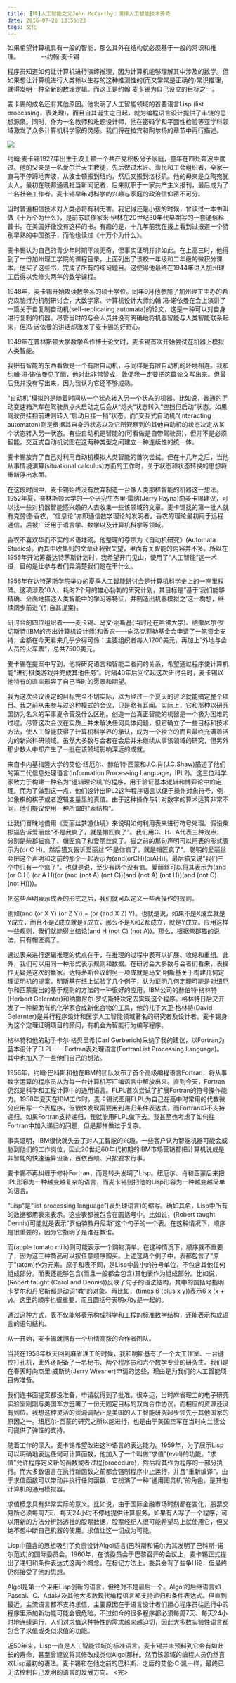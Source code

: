 ```yaml
---
title: [转]人工智能之父John McCarthy：演绎人工智能技术传奇
date: 2016-07-26 13:55:23
tags: 文化
---
```

如果希望计算机具有一般的智能，那么其外在结构就必须基于一般的常识和推理。　　　　--约翰·麦卡锡
<!-- more -->

程序员知道如何让计算机进行演绎推理，因为计算机能够理解其中涉及的数学。但如果想让计算机进行人类赖以生存的这种推测性的(而又常常是正确的)常识推理，就得发明一种全新的数理逻辑。而这正是约翰·麦卡锡为自己设立的目标之一。

麦卡锡的成名还有其他原因。他发明了人工智能领域的首要语言Lisp (list processing，表处理)，而且自其诞生之日起，就为编程语言设计提供了丰饶的思想源泉。同时，作为一名教师和难题设计师，他在密码学和平面性检验等亚学科领域激发了众多计算机科学家的灵感。我们将在拉宾和陶尔扬的章节中再行描述。

![](http://static.webhek.com/techug-res/uploads/2016/05/48-John-McCarthy-AP-560x420.jpg)

约翰·麦卡锡1927年出生于波士顿一个共产党积极分子家庭，童年在四处奔波中度过。他的父亲是一名爱尔兰天主教徒，先后做过木匠、渔民和工会组织者，全家一直马不停蹄地奔波，从波士顿搬到纽约，然后又搬到洛杉矶。他的母亲是立陶宛犹太人，最初在联邦通讯社当新闻记者，后来就职于一家共产主义报刊，最后成为了一名社会工作者。麦卡锡早年对科学的兴趣与家庭的政治信仰密不可分。

当时普遍相信技术对人类必将有利无害。我记得还是小孩的时候，曾读过一本书叫做《十万个为什么》，是前苏联作家米·伊林在20世纪30年代早期写的一套通俗科普书。在美国好像没有这样的书。有趣的是，十几年前我在报上看到过报道一个特别早熟的中国孩子，而他也读过《十万个为什么》。

麦卡锡认为自己的青少年时期平淡无奇，但事实证明并非如此。在上高三时，他得到了一份加州理工学院的课程目录，上面列出了该校一年级和二年级的微积分课本。他买了这些书，完成了所有的练习题目。这使得他最终在1944年进入加州理工后得以免修头两年的数学课程。

1948年，麦卡锡开始攻读数学系的硕士学位。同年9月他参加了加州理工主办的希克森脑行为机制研讨会，大数学家、计算机设计大师约翰·冯·诺依曼在会上演讲了一篇关于自复制自动机(self-replicating automata)的论文，这是一种可以对自身进行复制的机器。尽管当时的与会人员并没有明确地将机器智能与人类智能联系起来，但冯·诺依曼的讲话却激发了麦卡锡的好奇心。

1949年在普林斯顿大学数学系作博士论文时，麦卡锡首次开始尝试在机器上模拟人类智能。

我把有智能的东西看做是一个有限自动机，与同样是有限自动机的环境相连。我和约翰·冯·诺依曼见了面，他对此非常赞成，敦促我一定要把这篇论文写出来。但最后我并没有写出来，因为我认为它还不够成熟。

“自动机”模拟的是随着时间从一个状态转入另一个状态的机器。比如说，普通的手动变速箱汽车在驾驶员点火启动之后会从“熄火”状态转入“空挡但启动”状态。如果驾驶员挂挡前进则转入“启动且挂一挡”状态。而“交互式自动机”(interacting automaton)则是根据其自身的状态以及它所观察到的其他自动机的状态决定从某个状态转入另一状态。有些自动机是智能的(可看做是自带驾驶员)，但并不是必须智能。交互式自动机试图在这两种类型之间建立一种连续性的统一体。

麦卡锡放弃了自己对利用自动机模拟人类智能的首次尝试。但在十几年之后，当他从事情境演算(situational calculus)方面的工作时，关于状态和状态转换的思想将重新浮出水面。

在这段时间中，麦卡锡始终没有放弃制造一台像人类那样智能的机器这一想法。1952年夏，普林斯顿大学的一个研究生杰里·雷纳(Jerry Rayna)向麦卡锡建议，可以找一些对机器智能感兴趣的人去收集一些该领域的文章。麦卡锡找的第一批人就有克劳德·香农，“信息论”亦即通信数学理论的发明者。香农的理论最初用于远程通信，后被广泛用于语言学、数学以及计算机科学等领域。

香农不喜欢华而不实的术语堆砌。他整理的卷宗为《自动机研究》(Automata Studies)。而其中收集到的文章让我很失望，里面有关智能的内容并不多。所以在1955年开始筹备达特茅斯计划时，我希望开门见山，使用了“人工智能”这一术语，目的是让参与者们弄清楚我们是在干什么。

1956年在达特茅斯学院举办的夏季人工智能研讨会是计算机科学史上的一座里程碑。这项涉及10人、耗时2个月的雄心勃勃的研究计划，其目标是“基于‘我们能够精确、全面地描述人类智能中的学习等特征，并制造出机器模拟之’这一构想，继续阔步前进”(引自其提案)。

研讨会的四位组织者——麦卡锡、马文·明斯基(当时还在哈佛大学)、纳撒尼尔·罗切斯特(IBM的杰出计算机设计师)和香农——向洛克菲勒基金会申请了一笔资金支持，金额在今天看来几乎少得可怜：主要组织者每人1200美元，再加上“外地与会人员的火车票”，总共7500美元。

麦卡锡在提案中写到，他将研究语言和智能二者间的关系，希望通过程序使计算机能“进行棋类游戏并完成其他任务”。时隔40年后回忆起这次研讨会时，麦卡锡以他特有的直率形容了自己当时的愿景和期望。

我为这次会议设定的目标完全不切实际，以为经过一个夏天的讨论就能搞定整个项目。我之前从未参与过这种模式的会议，只是略有耳闻。实际上，它和那种以研究国防为名义的军事夏令营没什么区别。创造一台真正智能的机器是一个极为困难的过程。尽管这次会议在实质上并未解决任何具体问题，但它确立了一些目标和技术方法，使人工智能获得了计算机科学界的承认，成为一个独立的而且最终充满着活力的新兴科研领域。虽然大多数与会者在会后并未继续从事该领域的研究，但另外那少数人中却产生了一批在该领域影响深远的成就。

来自卡内基梅隆大学的艾伦·纽厄尔、赫伯特·西蒙和J.C.肖(J.C.Shaw)描述了他们的第二代信息处理语言(Information Processing Language，IPL2)。这三位科学家致力于构建一种名为“逻辑理论机”的程序，用于验证基本逻辑和博弈论中的定理。而为了做到这一点，他们设计出IPL2这种程序语言以便于操作对象符号，例如象棋的棋子或者逻辑变量里的真值。由于这种操作与针对数字的算术运算非常不同，他们提议使用一种所谓的“表结构”。

让我们冒昧地借用《爱丽丝梦游仙境》来说明如何利用表来进行符号处理。假设柴郡猫告诉爱丽丝“不是我疯了，就是帽匠疯了”。我们用C、H、A代表三种观点，分别是柴郡猫疯了、帽匠疯了和爱丽丝疯了。猫之前的那句声明可以用表的形式表示为(or C H)。然后猫又告诉爱丽丝“不是你疯了，就是帽匠疯了”。聪明的爱丽丝会把这个声明和之前的那个一起表示为(and(orCH)(orAH))。最后猫又说“我们三个中只有一个疯了”。也就是说，至少有两个没有疯。爱丽丝可以将其表示为(and (or C H) (or A H)(or (and (not A) (not C))(and (not A) (not H))(and (not C) (not H))))。

把这些声明表示成表的形式之后，我们就可以定义一些表操作的规则。

例如(and (or X Y) (or Z Y)) = (or (and X Z) Y)。也就是说，如果不是X成立就是Y成立，而且不是Z成立就是Y成立，那么不是X和Z都成立，就是Y成立。应用这样一些规则，我们就能得出结论(and H (not C) (not A))。那么，根据柴郡猫的说法，只有帽匠疯了。

通过表来进行逻辑推理的优点在于，在推理的过程中表可以扩展、收缩和重组。此外，我们可以用同一种形式表示规则和数据。在研讨会大多数与会者们看来，表操作无疑是这次的赢家。达特茅斯会议的另一项成就是马文·明斯基关于构建几何定理证明机的提案。明斯基在纸上试验了几个例子，认为证明几何定理可能是对纽厄尔和西蒙提出的基于规则的方法的一种很好的应用。IBM公司的赫伯特·格林特(Herbert Gelernter)和纳撒尼尔·罗切斯特决定去实现这个程序。格林特日后又开发了一种帮助有机化学家合成新化合物的工具，他的儿子大卫·格林特(David Gelernter)是并行程序设计和医学人工智能领域著名的研究者及设计者。麦卡锡身为这个定理证明项目的顾问，有机会为智能行为编写程序。

格林特和他的助手卡尔·格贝里希(Carl Gerberich)采纳了我的建议，以Fortran为蓝本设计了FLPL——Fortran表处理语言(FortranList Processing Language)。其中也加入了一些他们自己的想法。

1956年，约翰·巴科斯和他在IBM的团队发布了首个高级编程语言Fortran，将从事数字运算的程序员从为每一台计算机写汇编语言中解放出来。直到今天，Fortran仍然是科学和工程计算中的通用语言。FLPL首次尝试了扩展Fortran的符号操作能力。1958年夏天在IBM工作时，麦卡锡试图用FLPL为自己在高中时常用的代数微分应用写一个表程序，但很快发现需要用到递归条件表达式，而Fortran却不支持递归。如果Fortran支持递归，我就能用FLPL做下去。我甚至也考虑了如何往Fortran中加入递归的问题，但是那样做过于复杂。

事实证明，IBM很快就失去了对人工智能的兴趣。一些客户认为智能机器可能会威胁到他们的工作岗位，因此20世纪60年代初期的IBM市场营销都把计算机说成是非智能的快速运算设备，百依百顺、只按要求行事。

麦卡锡不再纠缠于修补Fortran，而是转头发明了Lisp。纽厄尔、肖和西蒙后来把IPL形容为一种越变越复杂的语言，而麦卡锡则把他的Lisp形容为一种越变越简单的语言。

“Lisp”是“list processing language”(表处理语言)的缩写。确如其名，Lisp中所有的数据都用表来表示。这些表都被包含在圆括号中。比如说，(Robert taught Dennis)可能就是表示“罗伯特教丹尼斯”这个句子的一个表。在这种情况下，顺序是很重要的，因为它指明了是谁在教谁。

而(apple tomato milk)则可能表示一个购物清单。在这种情况下，顺序就不重要了，因为这三种商品可以按任意顺序购买。上述这两个例子中，表都包含了“原子”(atom)作为元素。原子和表不同，是Lisp中最小的符号单位，不包含其他任何组成部分。而表还能够包含(而且一般都会包含)其他表作为组成部分。比如说，(Robert taught (Carol and Dennis))反映了句子的语法结构，其中的圆括号指明卡罗尔和丹尼斯都是动词“教”的对象。再比如，(times 6 (plus x y))表示6 x (x + y)。这里的顺序也很重要，而且圆括号表明x和y是一起的。

通过这种方式，表不仅能够表示构成科学和工程的标准数学结构，还能表示构成语言的语句结构。

从一开始，麦卡锡就拥有一个热情高涨的合作者团队。

当我在1958年秋天回到麻省理工的时候，我和明斯基有了一个大工作室、一台键控打孔机，此外还配备了一名秘书、两个程序员和六个数学专业的研究生。我们是在春天时向杰里·威斯纳(Jerry Wiesner)申请的这些，理由是为我们的人工智能项目做准备。

我们连书面提案都没准备，申请就得到了批准。很幸运，当时麻省理工的电子研究实验室刚刚与美国军方签署了一份无固定目标的双向合作协议，而相应的资源还没有到位。我想这种灵活的资源调配正是美国的人工智能研究起步领先于其他国家的原因之一。纽厄尔-西蒙的研究之所以能进行，也是由于美国空军在当时向兰德公司提供了弹性的支持。

随着工作的深入，麦卡锡希望改进这种语言的表达能力。1959年，为了展示Lisp可以明确地表达任何可计算函数，他加入了一个叫做“求值”(eval)的功能。“求值”允许程序定义新的函数或者过程(procedure)，然后将其作为程序的一部分执行。而大多数语言在执行新函数之前都会强制程序中止运行，并且“重新编译”。由于求值函数可以带动并执行任何函数，它扮演了一种“通用图灵机”的角色，是其他计算机的通用模拟器。

求值概念具有非常实际的意义。比如说，由于国际金融市场时刻都在变化，股票交易所必须每周7天、每天24小时不停地提供计算服务。如果有人写了一个程序，可以用新的方法分析路透社的股票数据，股票经纪人很可能希望马上就使用它，但又绝不想中断自己机器的使用。求值让这一切成为可能。

Lisp中蕴含的思想吸引了负责设计Algol语言(巴科斯和诺尔为其发明了巴科斯-诺尔范式)的国际委员会。1960年，在该委员会于巴黎召开的会议上，麦卡锡正式提出了递归和条件表达式这两个概念。在标记方法上，委员会有了些争H论，但最终仍然接受了他的思想。

Algol是第一个采用Lisp创新的语言，但绝对不是最后一个。Algol的后继语言如Pascal、C、Ada以及其他大多数现代编程语言都支持递归和条件表达式。但直到最近，主流语言都不支持求值，主要原因在于语言设计者们担心程序员往运行中的程序里添加新功能可能会很危险。不过如今的很多程序都必须每周7天、每天24小时地连续运行，人们对求值这种特性的需求越来越迫切，因此大多数实验性语言都包含了求值或类似求值的功能。

近50年来，Lisp一直是人工智能领域的标准语言。麦卡锡并未预料到它会有如此长的寿命，甚至曾建议将其修改成类似Algol那样。然而该领域的编程人员仍然喜欢Lisp最初的语法。麦卡锡和在他之前的巴科斯、之后的艾伦·C·凯一样，最终已无法控制自己发明的语言的发展方向。
<完>